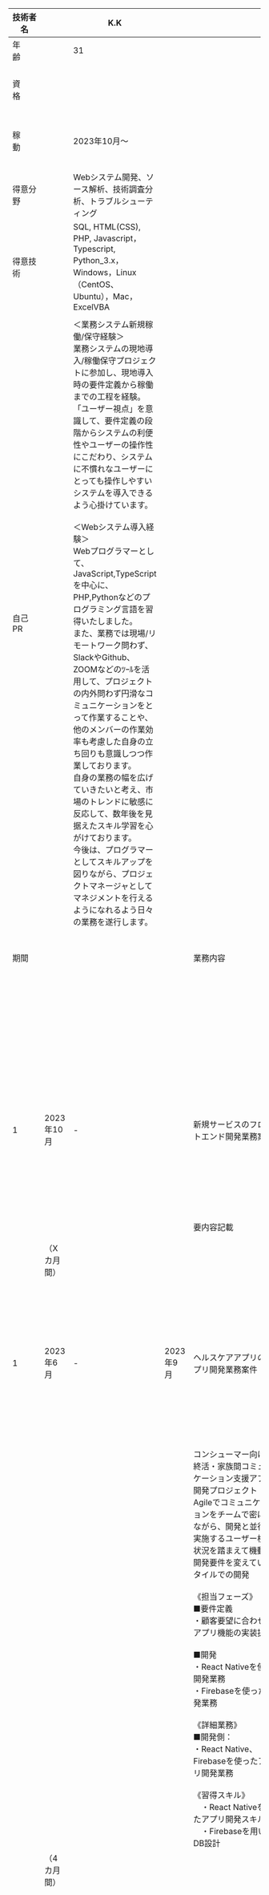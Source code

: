 | 技術者名 |              | K.K                                                                                                                                                                                                                                                                                                                                                                                                                                                                                                                                                                                                                                                                                                                                                                                                                                                                                                                                                                                                      |            |                                                                                                                                                                                                                                                                                                                                                                                                                                                                                                                                                                                                                                                                                                                                                                                                                                                                                                                                                                                                                                                                                                                                                                                                                                                                                                                                               | 所　　属              |                                                                                                                     |                                                   |                |                                                                                                                                                                                                                                                                                                                                                                                                      |          |          |          |            |            |            |            |
| -------- | ------------ | -------------------------------------------------------------------------------------------------------------------------------------------------------------------------------------------------------------------------------------------------------------------------------------------------------------------------------------------------------------------------------------------------------------------------------------------------------------------------------------------------------------------------------------------------------------------------------------------------------------------------------------------------------------------------------------------------------------------------------------------------------------------------------------------------------------------------------------------------------------------------------------------------------------------------------------------------------------------------------------------------------- | ---------- | --------------------------------------------------------------------------------------------------------------------------------------------------------------------------------------------------------------------------------------------------------------------------------------------------------------------------------------------------------------------------------------------------------------------------------------------------------------------------------------------------------------------------------------------------------------------------------------------------------------------------------------------------------------------------------------------------------------------------------------------------------------------------------------------------------------------------------------------------------------------------------------------------------------------------------------------------------------------------------------------------------------------------------------------------------------------------------------------------------------------------------------------------------------------------------------------------------------------------------------------------------------------------------------------------------------------------------------------- | --------------------- | ------------------------------------------------------------------------------------------------------------------- | ------------------------------------------------- | -------------- | ---------------------------------------------------------------------------------------------------------------------------------------------------------------------------------------------------------------------------------------------------------------------------------------------------------------------------------------------------------------------------------------------------- | -------- | -------- | -------- | ---------- | ---------- | ---------- | ---------- |
| 年　　齢 |              | 31                                                                                                                                                                                                                                                                                                                                                                                                                                                                                                                                                                                                                                                                                                                                                                                                                                                                                                                                                                                                       |            |                                                                                                                                                                                                                                                                                                                                                                                                                                                                                                                                                                                                                                                                                                                                                                                                                                                                                                                                                                                                                                                                                                                                                                                                                                                                                                                                               | 性　　別              |                                                                                                                     | 男性                                              |                |                                                                                                                                                                                                                                                                                                                                                                                                      |          |          |          |            |            |            |            |
| 資　　格 |              |                                                                                                                                                                                                                                                                                                                                                                                                                                                                                                                                                                                                                                                                                                                                                                                                                                                                                                                                                                                                          |            |                                                                                                                                                                                                                                                                                                                                                                                                                                                                                                                                                                                                                                                                                                                                                                                                                                                                                                                                                                                                                                                                                                                                                                                                                                                                                                                                               | 学　　歴              |                                                                                                                     | 国立鳥取大学工学部応用数理工学科　卒業            |                |                                                                                                                                                                                                                                                                                                                                                                                                      |          |          |          |            |            |            |            |
| 稼　　動 |              | 2023年10月～                                                                                                                                                                                                                                                                                                                                                                                                                                                                                                                                                                                                                                                                                                                                                                                                                                                                                                                                                                                             |            |                                                                                                                                                                                                                                                                                                                                                                                                                                                                                                                                                                                                                                                                                                                                                                                                                                                                                                                                                                                                                                                                                                                                                                                                                                                                                                                                               | 最 寄 駅              |                                                                                                                     | 東海道・山陽本線 明石駅 / 山陽電鉄本線 山陽明石駅 |                |                                                                                                                                                                                                                                                                                                                                                                                                      |          |          |          |            |            |            |            |
|          |              |                                                                                                                                                                                                                                                                                                                                                                                                                                                                                                                                                                                                                                                                                                                                                                                                                                                                                                                                                                                                          |            |                                                                                                                                                                                                                                                                                                                                                                                                                                                                                                                                                                                                                                                                                                                                                                                                                                                                                                                                                                                                                                                                                                                                                                                                                                                                                                                                               |                       |                                                                                                                     |                                                   |                |                                                                                                                                                                                                                                                                                                                                                                                                      |          |          |          |            |            |            |            |
| 得意分野 |              | Webシステム開発、ソース解析、技術調査分析、トラブルシューティング                                                                                                                                                                                                                                                                                                                                                                                                                                                                                                                                                                                                                                                                                                                                                                                                                                                                                                                                        |            |                                                                                                                                                                                                                                                                                                                                                                                                                                                                                                                                                                                                                                                                                                                                                                                                                                                                                                                                                                                                                                                                                                                                                                                                                                                                                                                                               |                       |                                                                                                                     |                                                   |                |                                                                                                                                                                                                                                                                                                                                                                                                      |          |          |          |            |            |            |            |
| 得意技術 |              | SQL, HTML(CSS), PHP, Javascript，Typescript, Python_3.x，Windows，Linux（CentOS、Ubuntu），Mac，ExcelVBA                                                                                                                                                                                                                                                                                                                                                                                                                                                                                                                                                                                                                                                                                                                                                                                                                                                                                                 |            |                                                                                                                                                                                                                                                                                                                                                                                                                                                                                                                                                                                                                                                                                                                                                                                                                                                                                                                                                                                                                                                                                                                                                                                                                                                                                                                                               |                       |                                                                                                                     |                                                   |                |                                                                                                                                                                                                                                                                                                                                                                                                      |          |          |          |            |            |            |            |
|          |              |                                                                                                                                                                                                                                                                                                                                                                                                                                                                                                                                                                                                                                                                                                                                                                                                                                                                                                                                                                                                          |            |                                                                                                                                                                                                                                                                                                                                                                                                                                                                                                                                                                                                                                                                                                                                                                                                                                                                                                                                                                                                                                                                                                                                                                                                                                                                                                                                               |                       |                                                                                                                     |                                                   |                |                                                                                                                                                                                                                                                                                                                                                                                                      |          |          |          |            |            |            |            |
| 自己PR   |              | ＜業務システム新規稼働/保守経験＞<br/>業務システムの現地導入/稼働保守プロジェクトに参加し、現地導入時の要件定義から稼働までの工程を経験。<br/>「ユーザー視点」を意識して、要件定義の段階からシステムの利便性やユーザーの操作性にこだわり、システムに不慣れなユーザーにとっても操作しやすいシステムを導入できるよう心掛けています。<br/><br/>＜Webシステム導入経験＞<br/>Webプログラマーとして、JavaScript,TypeScriptを中心に、PHP,Pythonなどのプログラミング言語を習得いたしました。<br/>また、業務では現場/リモートワーク問わず、SlackやGithub、ZOOMなどのﾂｰﾙを活用して、プロジェクトの内外問わず円滑なコミュニケーションをとって作業することや、他のメンバーの作業効率も考慮した自身の立ち回りも意識しつつ作業しております。<br/>自身の業務の幅を広げていきたいと考え、市場のトレンドに敏感に反応して、数年後を見据えたスキル学習を心がけております。<br/>今後は、プログラマーとしてスキルアップを図りながら、プロジェクトマネージャとしてマネジメントを行えるようになれるよう日々の業務を遂行します。 |            |                                                                                                                                                                                                                                                                                                                                                                                                                                                                                                                                                                                                                                                                                                                                                                                                                                                                                                                                                                                                                                                                                                                                                                                                                                                                                                                                               |                       |                                                                                                                     |                                                   |                |                                                                                                                                                                                                                                                                                                                                                                                                      |          |          |          |            |            |            |            |
|          |              |                                                                                                                                                                                                                                                                                                                                                                                                                                                                                                                                                                                                                                                                                                                                                                                                                                                                                                                                                                                                          |            |                                                                                                                                                                                                                                                                                                                                                                                                                                                                                                                                                                                                                                                                                                                                                                                                                                                                                                                                                                                                                                                                                                                                                                                                                                                                                                                                               |                       |                                                                                                                     |                                                   |                |                                                                                                                                                                                                                                                                                                                                                                                                      |          |          |          |            |            |            |            |
| 期間     |              |                                                                                                                                                                                                                                                                                                                                                                                                                                                                                                                                                                                                                                                                                                                                                                                                                                                                                                                                                                                                          |            | 業務内容                                                                                                                                                                                                                                                                                                                                                                                                                                                                                                                                                                                                                                                                                                                                                                                                                                                                                                                                                                                                                                                                                                                                                                                                                                                                                                                                      | 役割<br/><br/>規模    | 使用言語                                                                                                            | DB                                                | サーバOS       | FW・MW<br/>ツール<br/>等                                                                                                                                                                                                                                                                                                                                                                             | 担当工程 |          |          |            |            |            |            |
|          |              |                                                                                                                                                                                                                                                                                                                                                                                                                                                                                                                                                                                                                                                                                                                                                                                                                                                                                                                                                                                                          |            |                                                                                                                                                                                                                                                                                                                                                                                                                                                                                                                                                                                                                                                                                                                                                                                                                                                                                                                                                                                                                                                                                                                                                                                                                                                                                                                                               |                       |                                                                                                                     |                                                   |                |                                                                                                                                                                                                                                                                                                                                                                                                      | 要件定義 | 基本設計 | 詳細設計 | 実装・単体 | 結合テスト | 総合テスト | 保守・運用 |
| 1        | 2023年10月   | -                                                                                                                                                                                                                                                                                                                                                                                                                                                                                                                                                                                                                                                                                                                                                                                                                                                                                                                                                                                                        |            | 新規サービスのフロントエンド開発業務案件                                                                                                                                                                                                                                                                                                                                                                                                                                                                                                                                                                                                                                                                                                                                                                                                                                                                                                                                                                                                                                                                                                                                                                                                                                                                                                      | SE・PG                | JavaScript,TypeScript,<br/>HTML,CSS                                                                                 | Firebase Realtime Database                        | -              | ■FW<br/>JavaScript/TypeScript<br/>React Native<br/>◼️mBaaS<br/>Firebase<br/>■バージョン管理<br/>Git<br/>■タスク管理<br/>Notion<br/>■デザイン管理<br/>Figma<br/>■ｺﾐｭﾆｹｰｼｮﾝツール<br/>Slack<br/>■Web会議ツール<br/>ZOOM<br/>                                                                                                                                                                           | ●        |          |          | ●          |            |            |            |
|          |              |                                                                                                                                                                                                                                                                                                                                                                                                                                                                                                                                                                                                                                                                                                                                                                                                                                                                                                                                                                                                          |            | 要内容記載                                                                                                                                                                                                                                                                                                                                                                                                                                                                                                                                                                                                                                                                                                                                                                                                                                                                                                                                                                                                                                                                                                                                                                                                                                                                                                                                    | チーム<br/>8名程      |                                                                                                                     |                                                   |                |                                                                                                                                                                                                                                                                                                                                                                                                      |          |          |          |            |            |            |            |
|          | （Xカ月間）  |                                                                                                                                                                                                                                                                                                                                                                                                                                                                                                                                                                                                                                                                                                                                                                                                                                                                                                                                                                                                          |            |                                                                                                                                                                                                                                                                                                                                                                                                                                                                                                                                                                                                                                                                                                                                                                                                                                                                                                                                                                                                                                                                                                                                                                                                                                                                                                                                               |                       |                                                                                                                     |                                                   |                |                                                                                                                                                                                                                                                                                                                                                                                                      |          |          |          |            |            |            |            |
| 1        | 2023年6月    | -                                                                                                                                                                                                                                                                                                                                                                                                                                                                                                                                                                                                                                                                                                                                                                                                                                                                                                                                                                                                        | 2023年9月  | ヘルスケアアプリのアプリ開発業務案件                                                                                                                                                                                                                                                                                                                                                                                                                                                                                                                                                                                                                                                                                                                                                                                                                                                                                                                                                                                                                                                                                                                                                                                                                                                                                                          | SE・PG                | JavaScript,TypeScript<br/>HTML,CSS                                                                                  | Firebase Realtime Database                        | -              | ■FW<br/>JavaScript/TypeScript<br/>React Native<br/>◼️mBaaS<br/>Firebase<br/>■バージョン管理<br/>Git<br/>■タスク管理<br/>Notion<br/>■デザイン管理<br/>Figma<br/>■ｺﾐｭﾆｹｰｼｮﾝツール<br/>Slack<br/>■Web会議ツール<br/>ZOOM<br/>                                                                                                                                                                           | ●        |          |          | ●          |            |            |            |
|          |              |                                                                                                                                                                                                                                                                                                                                                                                                                                                                                                                                                                                                                                                                                                                                                                                                                                                                                                                                                                                                          |            | コンシューマー向けの終活・家族間コミュニケーション支援アプリの開発プロジェクト<br/>Agileでコミュニケーションをチームで密にとりながら、開発と並行して実施するユーザー検証の状況を踏まえて機動的に開発要件を変えていくスタイルでの開発<br/><br/>《担当フェーズ》<br/>■要件定義<br/>・顧客要望に合わせて、アプリ機能の実装提案<br/><br/>■開発<br/>・React Nativeを使った開発業務<br/>・Firebaseを使った開発業務<br/><br/>《詳細業務》<br/>■開発側：<br/>・React Native、Firebaseを使ったアプリ開発業務<br/><br/>《習得スキル》<br/>　・React Nativeを用いたアプリ開発スキル<br/>　・Firebaseを用いたDB設計                                                                                                                                                                                                                                                                                                                                                                                                                                                                                                                                                                                                                                                                                                                                       | チーム<br/>5名程      |                                                                                                                     |                                                   |                |                                                                                                                                                                                                                                                                                                                                                                                                      |          |          |          |            |            |            |            |
|          | （4カ月間）  |                                                                                                                                                                                                                                                                                                                                                                                                                                                                                                                                                                                                                                                                                                                                                                                                                                                                                                                                                                                                          |            |                                                                                                                                                                                                                                                                                                                                                                                                                                                                                                                                                                                                                                                                                                                                                                                                                                                                                                                                                                                                                                                                                                                                                                                                                                                                                                                                               |                       |                                                                                                                     |                                                   |                |                                                                                                                                                                                                                                                                                                                                                                                                      |          |          |          |            |            |            |            |
| 2        | 2022年10月   | -                                                                                                                                                                                                                                                                                                                                                                                                                                                                                                                                                                                                                                                                                                                                                                                                                                                                                                                                                                                                        | 2023年4月  | 【AWS基盤のSaaSサービスの開発】                                                                                                                                                                                                                                                                                                                                                                                                                                                                                                                                                                                                                                                                                                                                                                                                                                                                                                                                                                                                                                                                                                                                                                                                                                                                                                               | SE・PG                | JavaScript,<br/>TypeScript,<br/>GraphQL(AWS Lambda),<br/>HTML,CSS                                                   | DynamoDB                                          | Linux          | ■FW<br/>JavaScript/TypeScript<br/>React（NX）<br/>■CI/CD<br/>Github Actions<br/>Terraform<br/>■バージョン管理<br/>Git<br/>■タスク管理<br/>Jira<br/>■デザイン管理<br/>Figma<br/>■クラウド管理<br/>AWS<br/>■ｺﾐｭﾆｹｰｼｮﾝツール<br/>Slack<br/>■Web会議ツール<br/>ZOOM<br/>Microsoft Teams<br/>Discord                                                                                                      | ●        | ●        | ●        | ●          | ●          | ●          |            |
|          |              |                                                                                                                                                                                                                                                                                                                                                                                                                                                                                                                                                                                                                                                                                                                                                                                                                                                                                                                                                                                                          |            | <br/>《担当フェーズ》<br/>■要件定義<br/>・顧客要望に合わせて、AWS使用サービスの提案<br/>・顧客機能要望に対して、フロントエンド/バックエンドの開発方法、データの取得方法についての提案<br/><br/>■設計<br/>・フロントエンド開発部分の基本設計・詳細設計についての<br/>　レビュー及びアップデート<br/>・AWSインフラ環境の基本設計及び詳細設計<br/><br/>■開発<br/>・フロントエンドの開発業務<br/>・AWS側のバックエンド開発業務<br/>・コードデプロイ時のインフラ開発業務（Github actions, Terraform）<br/>・若手へのコーディング指導（ペアプロ、モブプロ）<br/>・コードレビュー<br/><br/>■試験<br/>・リリース前の試験一式<br/><br/>《詳細業務》<br/>■開発側：<br/>・Javascript,Typescriptを用いたフロントエンド開発業務<br/>・AWS Amplify, AWS lambda, AppSyncを用いたバックエンド（サーバーレス）の開発業務<br/><br/>■インフラ構築側：<br/>・EC2/EBS/S3のインフラ構築業務<br/>・AWS Amplify, Terraform/Github Actions を用いたCI/CD開発業務<br/>・CloudWatch, CloudTrailを用いたインフラ運用監視設計業務<br/>・IAM及びCognitoを用いた、権限管理及び認証の設計業務<br/><br/>《習得スキル》<br/>　・AWS Amplifyを用いたアプリケーション構築スキル<br/>　・AWS lambda, AppSyncを用いたバックエンドのサーバーレス開発スキル（TypeScriptを使用）<br/>　・Terraformを用いたコードデプロイスキル<br/>　・Github ActionsのCI(Workflow)構築スキル          | チーム<br/>10名程     |                                                                                                                     |                                                   |                |                                                                                                                                                                                                                                                                                                                                                                                                      |          |          |          |            |            |            |            |
|          | （7カ月間）  |                                                                                                                                                                                                                                                                                                                                                                                                                                                                                                                                                                                                                                                                                                                                                                                                                                                                                                                                                                                                          |            |                                                                                                                                                                                                                                                                                                                                                                                                                                                                                                                                                                                                                                                                                                                                                                                                                                                                                                                                                                                                                                                                                                                                                                                                                                                                                                                                               |                       |                                                                                                                     |                                                   |                |                                                                                                                                                                                                                                                                                                                                                                                                      |          |          |          |            |            |            |            |
| 3        | 2021年11月   | -                                                                                                                                                                                                                                                                                                                                                                                                                                                                                                                                                                                                                                                                                                                                                                                                                                                                                                                                                                                                        | 2022年9月  | 通信事業会社様向け社内ポータルサイトの開発案件（AWS上にて開発）                                                                                                                                                                                                                                                                                                                                                                                                                                                                                                                                                                                                                                                                                                                                                                                                                                                                                                                                                                                                                                                                                                                                                                                                                                                                               | SE・PG                | JavaScript,<br/>TypeScript,<br/>GraphQL(AWS Lambda),<br/>HTML,CSS,<br/>Python(v3)                                   | DynamoDB                                          | Linux          | ■FW<br/>JavaScript/TypeScript<br/>React（NX）<br/>■ライブラリバージョン管理<br/>renovate<br/>■CI/CD<br/>Github Actions<br/>■バージョン管理<br/>Git<br/>SourceTree<br/>■タスク管理<br/>Jira<br/>■デザイン管理<br/>Figma<br/>■クラウド管理<br/>AWS<br/>■ｺﾐｭﾆｹｰｼｮﾝツール<br/>Slack<br/>Chatwork<br/>■Web会議ツール<br/>ZOOM<br/>Microsoft Teams<br/>■環境管理ツール<br/>Docker                          | ●        | ●        | ●        | ●          | ●          | ●          |            |
|          |              |                                                                                                                                                                                                                                                                                                                                                                                                                                                                                                                                                                                                                                                                                                                                                                                                                                                                                                                                                                                                          |            | <br/>《担当フェーズ》<br/>■要件定義<br/>・顧客要望に合わせて、AWS使用サービスの提案<br/>・顧客機能要望に対して、フロントエンドの開発方法についての提案<br/><br/>■設計<br/>・フロントエンド開発部分の基本設計・詳細設計についての<br/>　レビュー及びアップデート<br/>・AWSインフラ環境の基本設計及び詳細設計<br/><br/>■開発<br/>・フロントエンドの開発業務<br/>・AWS側のバックエンド開発業務<br/>・オンライン上でペアプロでの開発業務<br/><br/>■試験<br/>・リリース前の試験一式<br/><br/>《詳細業務》<br/>■開発側：<br/>・Javascript,Typescript, AWS Cloudfrontを用いたフロントエンド開発業務<br/>・AWS lambda, API Gateway, AppSyncを用いたバックエンド（サーバーレス）の開発業務<br/><br/>■インフラ構築側：<br/>・EC2/EBS/S3のインフラ構築業務<br/>・CloudFormation/Github Actionsを用いたCI/CD開発業務<br/>・CloudWatch, CloudTrailを用いたインフラ運用監視設計業務<br/>・IAM及びCognitoを用いた、権限管理及び認証の設計業務<br/><br/>《習得スキル》<br/>　・AWS Cloudformation(cdk)を用いたAWSサービスのソースコード管理方法（TypeScriptを使用）<br/>　・AWS lambda, API Gateway, AppSyncを用いたバックエンドのサーバーレス開発スキル（TypeScriptを使用）<br/>　・AWS Cloudfrontを用いたフロントエンド開発スキル（IP制限に利用）<br/>　・プロジェクト内使用ライブラリの管理方法（renovate）<br/>　・Github ActionsのCI(Workflow)構築スキル | チーム<br/>10名程     |                                                                                                                     |                                                   |                |                                                                                                                                                                                                                                                                                                                                                                                                      |          |          |          |            |            |            |            |
|          | （11カ月間） |                                                                                                                                                                                                                                                                                                                                                                                                                                                                                                                                                                                                                                                                                                                                                                                                                                                                                                                                                                                                          |            |                                                                                                                                                                                                                                                                                                                                                                                                                                                                                                                                                                                                                                                                                                                                                                                                                                                                                                                                                                                                                                                                                                                                                                                                                                                                                                                                               |                       |                                                                                                                     |                                                   |                |                                                                                                                                                                                                                                                                                                                                                                                                      |          |          |          |            |            |            |            |
| 4        | 2021年7月    | -                                                                                                                                                                                                                                                                                                                                                                                                                                                                                                                                                                                                                                                                                                                                                                                                                                                                                                                                                                                                        | 2021年10月 | 【AWS基盤のSaaSサービスのフロントエンド開発】                                                                                                                                                                                                                                                                                                                                                                                                                                                                                                                                                                                                                                                                                                                                                                                                                                                                                                                                                                                                                                                                                                                                                                                                                                                                                                 | SE・PG                | JavaScript, <br/>HTML, <br/>CSS, <br/>Thymeleaf(一部修正レベル)<br/>SQL(データ抽出レベル)                           | MySQL                                             | -              | ■バージョン管理<br/>Git<br/>SourceTree<br/>■タスク管理<br/>Asana<br/>■デザイン管理<br/>figma<br/>■クラウド管理<br/>AWS<br/>■ｺﾐｭﾆｹｰｼｮﾝツール<br/>Slack<br/>■Web会議ツール<br/>Google Meet<br/>■DB管理ツール<br/>Sequel Pro<br/>■環境管理ツール<br/>Docker                                                                                                                                             |          |          | ●        | ●          | ●          | ●          |            |
|          |              |                                                                                                                                                                                                                                                                                                                                                                                                                                                                                                                                                                                                                                                                                                                                                                                                                                                                                                                                                                                                          |            | AWS上で開発されたSaaSサービス（物流倉庫で働く短期スタッフを効率良く募集、管理できるサービス）のフロントエンドチームにて開発業務を行った。<br/><br/>《担当業務》<br/>　・Javascript等を用いたフロントエンドの開発業務<br/>　・SEO対策に関わるコーディング業務<br/>　・既存システムの改修・改善ポイントの洗い出し及び機能追加<br/>　→機能要望、一部課題によるシステム改修・機能追加<br/><br/>《習得スキル》<br/>　・SEO対策のマークダウンスキル<br/>　・システムリリース後の保守管理を考えたコーディング・CSSのclass定義<br/>　・CSSプリプロセッサー(SCSS等)を使用したシステム開発<br/>　　の知見とスキル                                                                                                                                                                                                                                                                                                                                                                                                                                                                                                                                                                                                                                                                                                                                       | チーム<br/>10名程     |                                                                                                                     |                                                   |                |                                                                                                                                                                                                                                                                                                                                                                                                      |          |          |          |            |            |            |            |
|          | （4カ月間）  |                                                                                                                                                                                                                                                                                                                                                                                                                                                                                                                                                                                                                                                                                                                                                                                                                                                                                                                                                                                                          |            |                                                                                                                                                                                                                                                                                                                                                                                                                                                                                                                                                                                                                                                                                                                                                                                                                                                                                                                                                                                                                                                                                                                                                                                                                                                                                                                                               |                       |                                                                                                                     |                                                   |                |                                                                                                                                                                                                                                                                                                                                                                                                      |          |          |          |            |            |            |            |
| 5        | 2020年10月   | -                                                                                                                                                                                                                                                                                                                                                                                                                                                                                                                                                                                                                                                                                                                                                                                                                                                                                                                                                                                                        | 2021年6月  | 入札情報サービス\_システム開発                                                                                                                                                                                                                                                                                                                                                                                                                                                                                                                                                                                                                                                                                                                                                                                                                                                                                                                                                                                                                                                                                                                                                                                                                                                                                                                | SE・PG                | JavaScript<br/>TypeScript<br/>PHP<br/>HTML,CSS（編集レベル)SQL(データ抽出レベル)                                    | MySQL                                             | -              | ■FW（JavaScript,TypeScript）<br/>Vue 3系<br/>■バージョン管理<br/>Git<br/>SourceTree<br/>■タスク管理<br/>pivotaltracker<br/>■デザイン管理<br/>Zeplin<br/>■クラウド管理<br/>AWS<br/>■ｺﾐｭﾆｹｰｼｮﾝツール<br/>Slack<br/>■Web会議ツール<br/>ZOOM<br/>■DB管理ツール<br/>Sequel Pro<br/>■環境管理ツール<br/>Docker<br/>■仮想環境ﾂｰﾙ<br/>Parallels Desktop for Mac                                              |          |          | ●        | ●          | ●          | ●          | ●          |
|          |              |                                                                                                                                                                                                                                                                                                                                                                                                                                                                                                                                                                                                                                                                                                                                                                                                                                                                                                                                                                                                          |            | 全国の官公庁・自治体・外郭団体の入札情報の<br/>一括検索・管理用システム開発チームのメンバーとして参加。<br/><br/>《担当業務》<br/>　・システム開発<br/>　・システム改修・機能追加<br/>　→機能要望、一部課題によるシステム改修・機能追加<br/><br/>《習得スキル》<br/>　・TypeScript,Javascriptを使用したシステム開発の<br/>　　知見とスキル<br/>　・各種ライブラリを扱い、プロジェクトで使用する際の<br/>　　提案力<br/>　・システムリリース後の保守管理を考えたコーディング<br/>　・Vue3系（+CompositionAPI）の実装経験<br/>　・CSSプリプロセッサー(SCSS等)を使用したシステム開発<br/>　　の知見とスキル                                                                                                                                                                                                                                                                                                                                                                                                                                                                                                                                                                                                                                                                                                                                      | チーム<br/>10〜15名程 |                                                                                                                     |                                                   |                |                                                                                                                                                                                                                                                                                                                                                                                                      |          |          |          |            |            |            |            |
|          | （9カ月間）  |                                                                                                                                                                                                                                                                                                                                                                                                                                                                                                                                                                                                                                                                                                                                                                                                                                                                                                                                                                                                          |            |                                                                                                                                                                                                                                                                                                                                                                                                                                                                                                                                                                                                                                                                                                                                                                                                                                                                                                                                                                                                                                                                                                                                                                                                                                                                                                                                               |                       |                                                                                                                     |                                                   |                |                                                                                                                                                                                                                                                                                                                                                                                                      |          |          |          |            |            |            |            |
| 6        | 2020年1月    | -                                                                                                                                                                                                                                                                                                                                                                                                                                                                                                                                                                                                                                                                                                                                                                                                                                                                                                                                                                                                        | 2020年9月  | 障害福祉施設運用支援システム開発                                                                                                                                                                                                                                                                                                                                                                                                                                                                                                                                                                                                                                                                                                                                                                                                                                                                                                                                                                                                                                                                                                                                                                                                                                                                                                              | SE・PG                | JavaScript<br/>TypeScript<br/>PHP<br/>HTML,CSS（編集レベル)SQL(データ抽出レベル)                                    | MySQL                                             | -              | ■FW<br/>JavaScript/TypeScript<br/>React/Next.js<br/>■バージョン管理<br/>Git<br/>SourceTree<br/>■タスク管理<br/>Confluence<br/>(Atlassian Cloud)<br/>■デザイン管理<br/>Zeplin<br/>■クラウド管理<br/>AWS<br/>■ｺﾐｭﾆｹｰｼｮﾝツール<br/>Slack<br/>■Web会議ツール<br/>ZOOM<br/>■DB管理ツール<br/>Sequel Pro<br/>■環境管理ツール<br/>Docker                                                                    |          |          | ●        | ●          | ●          | ●          |            |
|          |              |                                                                                                                                                                                                                                                                                                                                                                                                                                                                                                                                                                                                                                                                                                                                                                                                                                                                                                                                                                                                          |            | 障害福祉施設向けの施設運用支援用システム開発チームのメンバーとして参加。<br/><br/>《担当業務》<br/>　・システム開発<br/>　・システム改修・機能追加<br/>　→不具合修正、機能要望によるシステム改修・機能追加<br/><br/>《習得スキル》<br/>　・TypeScript,Javascriptを使用した基本的なシステム開発<br/>　　の知見とスキル<br/>　・システムリリース後の保守管理を考えたコーディング<br/>　・各種ライブラリをプロジェクトで使用する際の提案力<br/>　・CSSプリプロセッサー(SCSS等)を使用したシステム開発<br/>　　の知見とスキル                                                                                                                                                                                                                                                                                                                                                                                                                                                                                                                                                                                                                                                                                                                                                                                                                      | チーム<br/>10名程     |                                                                                                                     |                                                   |                |                                                                                                                                                                                                                                                                                                                                                                                                      |          |          |          |            |            |            |            |
|          | （9カ月間）  |                                                                                                                                                                                                                                                                                                                                                                                                                                                                                                                                                                                                                                                                                                                                                                                                                                                                                                                                                                                                          |            |                                                                                                                                                                                                                                                                                                                                                                                                                                                                                                                                                                                                                                                                                                                                                                                                                                                                                                                                                                                                                                                                                                                                                                                                                                                                                                                                               |                       |                                                                                                                     |                                                   |                |                                                                                                                                                                                                                                                                                                                                                                                                      |          |          |          |            |            |            |            |
| 7        | 2019年6月    | -                                                                                                                                                                                                                                                                                                                                                                                                                                                                                                                                                                                                                                                                                                                                                                                                                                                                                                                                                                                                        | 2019年12月 | ■通信確認用システム開発検証                                                                                                                                                                                                                                                                                                                                                                                                                                                                                                                                                                                                                                                                                                                                                                                                                                                                                                                                                                                                                                                                                                                                                                                                                                                                                                                   | SE・PG                | JavaScript<br/>TypeScript<br/>PHP<br/>HTML,CSS,SCSS（CSS,SCSSは編集レベル）<br/>SQL(データ抽出レベル)               | PostgresSQL                                       | -              | ■FW（JavaScript/TypeScript）<br/>Vue２系<br/>■FW（PHP）<br/>Laravel<br/>■バージョン管理<br/>GitLab<br/>SourceTree<br/>■タスク管理<br/>Redmine<br/>Trello<br/>■サーバー接続ツール<br/>TeraTerm<br/>Rlogin<br/>WinSCP<br/>■ｺﾐｭﾆｹｰｼｮﾝツール<br/>Slack<br/>■API開発ツール<br/>Postman                                                                                                                    |          |          | ●        | ●          |            |            | ●          |
|          |              |                                                                                                                                                                                                                                                                                                                                                                                                                                                                                                                                                                                                                                                                                                                                                                                                                                                                                                                                                                                                          |            | 通信キャリア向けの通信確認用システム開発チームのメンバーとして参加。<br/><br/>《担当業務》<br/>　・システム開発<br/>　・システム改修・機能追加<br/>　→不具合修正、機能要望によるシステム改修・機能追加<br/><br/>《習得スキル》<br/>　・Javascript,TypeScriptを使用した基本的なシステム開発の<br/>　　知見とスキル<br/>　・PHP を使用した基本的なシステム開発の知見とスキル<br/>　・システムリリース後の保守管理を考えたコーディング                                                                                                                                                                                                                                                                                                                                                                                                                                                                                                                                                                                                                                                                                                                                                                                                                                                                                                           | チーム<br/>10名程     |                                                                                                                     |                                                   |                |                                                                                                                                                                                                                                                                                                                                                                                                      |          |          |          |            |            |            |            |
|          | (7ヶ月間)    |                                                                                                                                                                                                                                                                                                                                                                                                                                                                                                                                                                                                                                                                                                                                                                                                                                                                                                                                                                                                          |            |                                                                                                                                                                                                                                                                                                                                                                                                                                                                                                                                                                                                                                                                                                                                                                                                                                                                                                                                                                                                                                                                                                                                                                                                                                                                                                                                               |                       |                                                                                                                     |                                                   |                |                                                                                                                                                                                                                                                                                                                                                                                                      |          |          |          |            |            |            |            |
| 8        | 2018年4月    | -                                                                                                                                                                                                                                                                                                                                                                                                                                                                                                                                                                                                                                                                                                                                                                                                                                                                                                                                                                                                        | 2019年5月  | ■医療機関向けWebシステムの社内開発案件                                                                                                                                                                                                                                                                                                                                                                                                                                                                                                                                                                                                                                                                                                                                                                                                                                                                                                                                                                                                                                                                                                                                                                                                                                                                                                        | SE・PG                | JavaScript<br/>TypeScript<br/>PHP<br/>Python3.X<br/>HTML,CSS,SCSS（CSS,SCSSは編集レベル）<br/>SQL(データ抽出レベル) | MySQL                                             | AWS S3         | ■FW（JavaScript/TypeScript）<br/>React<br/>■FW（Python）<br/>Frask<br/>■バージョン管理<br/>Git<br/>SourceTree<br/>TortoiseGit<br/>TortoiseSVN<br/>Bitbucket<br/>■タスク管理<br/>Redmine<br/>Backlog<br/>クラウド<br/>AWS<br/>■サーバー接続ツール<br/>TeraTerm<br/>WinSCP<br/>Hyper-V<br/>■ｺﾐｭﾆｹｰｼｮﾝツール<br/>Slack<br/>■DB管理ツール<br/>MySQL Workbench<br/>■環境管理ツール<br/>Docker for Windows |          |          | ●        | ●          | ●          | ●          | ●          |
|          |              |                                                                                                                                                                                                                                                                                                                                                                                                                                                                                                                                                                                                                                                                                                                                                                                                                                                                                                                                                                                                          |            | 社内受託システムの開発チームに参加。<br/>バッチ周りまたはフレームワークを設計開発を主に担当。<br/>《担当業務》<br/>システム開発<br/>→機能実装・機能改修・テスト計画作成・単体（統合・結合）テスト<br/>システム改修・機能追加<br/>→不具合修正、機能要望によるシステム改修・機能追加<br/>《習得スキル》<br/>　Javascriptを使用した基本的なシステム開発<br/>　Pythonを使用した基本的（一部応用含）なシステム開発<br/>　チームメンバーに合わせたソース実装<br/>　Debug<br/>《コメント》<br/>　フロントサイド(JavaScript(React.js))<br/>　サーバーサイド(Python(Frask))<br/>　　4：６<br/>　の割合で対応                                                                                                                                                                                                                                                                                                                                                                                                                                                                                                                                                                                                                                                                                                                                           | チーム<br/>5名程      |                                                                                                                     |                                                   |                |                                                                                                                                                                                                                                                                                                                                                                                                      |          |          |          |            |            |            |            |
|          | (14ヶ月間)   |                                                                                                                                                                                                                                                                                                                                                                                                                                                                                                                                                                                                                                                                                                                                                                                                                                                                                                                                                                                                          |            |                                                                                                                                                                                                                                                                                                                                                                                                                                                                                                                                                                                                                                                                                                                                                                                                                                                                                                                                                                                                                                                                                                                                                                                                                                                                                                                                               |                       |                                                                                                                     |                                                   |                |                                                                                                                                                                                                                                                                                                                                                                                                      |          |          |          |            |            |            |            |
| 9        | 2017年7月    | -                                                                                                                                                                                                                                                                                                                                                                                                                                                                                                                                                                                                                                                                                                                                                                                                                                                                                                                                                                                                        | 2018年3月  | ■社内新規事業提案ならびに次期システム検証                                                                                                                                                                                                                                                                                                                                                                                                                                                                                                                                                                                                                                                                                                                                                                                                                                                                                                                                                                                                                                                                                                                                                                                                                                                                                                     | SE                    | SQL<br/>ExcelVBA                                                                                                    | Oracle                                            | -              | ■コミュニケーションツール<br/>Skype<br/>■タスク管理<br/>Microsoft Planner<br/>■仮想環境管理<br/>Vmware Workstation Player<br/>■IDE<br/>サクラエディタ                                                                                                                                                                                                                                                | ●        |          |          | ●          |            |            |            |
|          |              |                                                                                                                                                                                                                                                                                                                                                                                                                                                                                                                                                                                                                                                                                                                                                                                                                                                                                                                                                                                                          |            | 社内新規事業計画・立案・提案するプロジェクトに参加。<br/>業界の動向や需要と供給の状況をプロジェクト内に拡散したり、システムの環境検証を行うチームメンバーとして参加。<br/><br/>《担当業務》<br/> ・医療業界の動向・需要・共有の調査<br/>　・仮想/クラウド環境を使用した際のシステムの仕様の検証<br/>　・クラウドを用いた場合のシステム実現方法の策定<br/>　・営業担当が使用するデモ端末の整備<br/>　・営業担当が使用する社内システムの整備<br/><br/>《習得スキル》<br/>　 ・仮想環境に関する知識<br/>　・クラウドサービスに関する知識<br/>　・医療業界の動向調査・情報収集のスキル                                                                                                                                                                                                                                                                                                                                                                                                                                                                                                                                                                                                                                                                                                                                                            | チーム<br/>5名        |                                                                                                                     |                                                   |                |                                                                                                                                                                                                                                                                                                                                                                                                      |          |          |          |            |            |            |            |
|          | (9ヶ月間)    |                                                                                                                                                                                                                                                                                                                                                                                                                                                                                                                                                                                                                                                                                                                                                                                                                                                                                                                                                                                                          |            |                                                                                                                                                                                                                                                                                                                                                                                                                                                                                                                                                                                                                                                                                                                                                                                                                                                                                                                                                                                                                                                                                                                                                                                                                                                                                                                                               |                       |                                                                                                                     |                                                   |                |                                                                                                                                                                                                                                                                                                                                                                                                      |          |          |          |            |            |            |            |
| 10       | 2015年9月    | -                                                                                                                                                                                                                                                                                                                                                                                                                                                                                                                                                                                                                                                                                                                                                                                                                                                                                                                                                                                                        | 2017年6月  | ■電子カルテパッケージシステムの<br/>　バージョンアップ/稼働/保守                                                                                                                                                                                                                                                                                                                                                                                                                                                                                                                                                                                                                                                                                                                                                                                                                                                                                                                                                                                                                                                                                                                                                                                                                                                                              | SE                    | SQL                                                                                                                 | Oracle                                            | Windows Server | ■コミュニケーションツール<br/>Skype<br/>■仮想環境管理<br/>Vmware Workstation Player, Hyper-V<br/>■遠隔操作ソフト<br/>Ultra VMC<br/>■IDE<br/>サクラエディタ                                                                                                                                                                                                                                           | ●        |          |          |            | ●          | ●          | ●          |
|          |              |                                                                                                                                                                                                                                                                                                                                                                                                                                                                                                                                                                                                                                                                                                                                                                                                                                                                                                                                                                                                          |            | 稼働中の病院/診療所向け電子カルテシステムの時期パッケージへのバージョンアッププロジェクトに参加。<br/>設計を除く要件定義～保守を行うチームメンバーとして参加。<br/><br/>《担当業務》<br/>　　・他システムとのデータベース（I/F）連携<br/>　・現地担当者とのシステムの仕様調整<br/>　・現地設置予定の端末構築作業<br/>　・要件追加に伴うDBの修正<br/>　・現場の方への新バージョンの操作研修<br/><br/>《習得スキル》<br/>　・Oracle　SQL<br/>　・電子カルテに関する業務知識<br/>　・WindowsOSの構築/設定に関する知識<br/>　・プロジェクト運用に関するノウハウ<br/>　・セキュリティチェック                                                                                                                                                                                                                                                                                                                                                                                                                                                                                                                                                                                                                                                                                                                                                      | チーム<br/>30名程     |                                                                                                                     |                                                   |                |                                                                                                                                                                                                                                                                                                                                                                                                      |          |          |          |            |            |            |            |
|          | (22ヶ月間)   |
